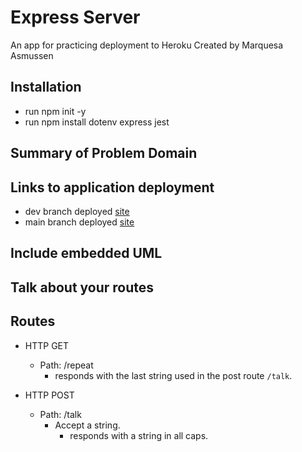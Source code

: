 # Express Server

An app for practicing deployment to Heroku
Created by Marquesa Asmussen

## Installation

- run npm init -y
- run npm install dotenv express jest

## Summary of Problem Domain

## Links to application deployment

- dev branch deployed [site](https://marquesa-server-deploy-dev.herokuapp.com/)
- main branch deployed [site](https://marquesa-server-deploy-prod.herokuapp.com/)

## Include embedded UML

## Talk about your routes

## Routes

- HTTP GET

  - Path: /repeat
    - responds with the last string used in the post route `/talk`.

- HTTP POST
  - Path: /talk
    - Accept a string.
      - responds with a string in all caps.
